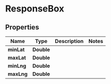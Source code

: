 
# ResponseBox

## Properties
Name | Type | Description | Notes
------------ | ------------- | ------------- | -------------
**minLat** | **Double** |  | 
**maxLat** | **Double** |  | 
**minLng** | **Double** |  | 
**maxLng** | **Double** |  | 



